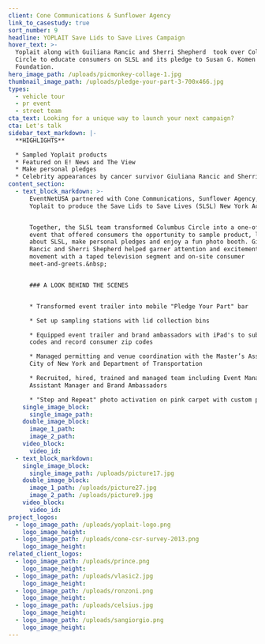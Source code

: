 ```yaml
---
client: Cone Communications & Sunflower Agency
link_to_casestudy: true
sort_number: 9
headline: YOPLAIT Save Lids to Save Lives Campaign
hover_text: >-
  Yoplait along with Guiliana Rancic and Sherri Shepherd  took over Columbus
  Circle to educate consumers on SLSL and its pledge to Susan G. Komen
  Foundation.
hero_image_path: /uploads/picmonkey-collage-1.jpg
thumbnail_image_path: /uploads/pledge-your-part-3-700x466.jpg
types:
  - vehicle tour
  - pr event
  - street team
cta_text: Looking for a unique way to launch your next campaign?
cta: Let's talk
sidebar_text_markdown: |-
  **HIGHLIGHTS**

  * Sampled Yoplait products
  * Featured on E! News and The View
  * Make personal pledges
  * Celebrity appearances by cancer survivor Giuliana Rancic and Sherri Shepherd
content_section:
  - text_block_markdown: >-
      EventNetUSA partnered with Cone Communications, Sunflower Agency, and
      Yoplait to produce the Save Lids to Save Lives (SLSL) New York Activation.


      Together, the SLSL team transformed Columbus Circle into a one-of-a-kind
      event that offered consumers the opportunity to sample product, learn more
      about SLSL, make personal pledges and enjoy a fun photo booth. Giuliana
      Rancic and Sherri Shepherd helped garner attention and excitement for the
      movement with a taped television segment and on-site consumer
      meet-and-greets.&nbsp;


      ### A LOOK BEHIND THE SCENES


      * Transformed event trailer into mobile "Pledge Your Part" bar

      * Set up sampling stations with lid collection bins

      * Equipped event trailer and brand ambassadors with iPad's to submit lid
      codes and record consumer zip codes

      * Managed permitting and venue coordination with the Master’s Association,
      City of New York and Department of Transportation

      * Recruited, hired, trained and managed team including Event Manager,
      Assistant Manager and Brand Ambassadors

      * "Step and Repeat" photo activation on pink carpet with custom props
    single_image_block:
      single_image_path:
    double_image_block:
      image_1_path:
      image_2_path:
    video_block:
      video_id:
  - text_block_markdown:
    single_image_block:
      single_image_path: /uploads/picture17.jpg
    double_image_block:
      image_1_path: /uploads/picture27.jpg
      image_2_path: /uploads/picture9.jpg
    video_block:
      video_id:
project_logos:
  - logo_image_path: /uploads/yoplait-logo.png
    logo_image_height:
  - logo_image_path: /uploads/cone-csr-survey-2013.png
    logo_image_height:
related_client_logos:
  - logo_image_path: /uploads/prince.png
    logo_image_height:
  - logo_image_path: /uploads/vlasic2.jpg
    logo_image_height:
  - logo_image_path: /uploads/ronzoni.png
    logo_image_height:
  - logo_image_path: /uploads/celsius.jpg
    logo_image_height:
  - logo_image_path: /uploads/sangiorgio.png
    logo_image_height:
---
```

